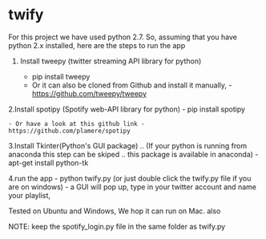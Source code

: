 # twify
For this project we have used python 2.7. So, assuming that you have python 2.x installed, here are the 
steps to run the app


1. Install tweepy (twitter streaming API library for python) 
		
	- pip install tweepy
	- Or it can also be cloned from Github and install it manually, - https://github.com/tweepy/tweepy
	
2.Install spotipy (Spotify web-API library for python)
	- pip install spotipy

	- Or have a look at this github link - https://github.com/plamere/spotipy

3.Install Tkinter(Python's GUI package) .. (If your python is running from anaconda this step can be skiped .. this package is available in anaconda)
	- apt-get install python-tk

4.run the app 
	- python twify.py (or just double click the twify.py file if you are on windows)
	- a GUI will pop up, type in your twitter account and name your playlist,

Tested on Ubuntu and Windows, We hop it can run on Mac. also

NOTE: keep the spotify_login.py file in the same folder as twify.py
